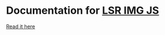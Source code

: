 # Documentation for [LSR IMG JS](https://github.com/jeremiahalex/LSR-img) 

[Read it here](jeremiahalex.github.io/LSR-img/)
